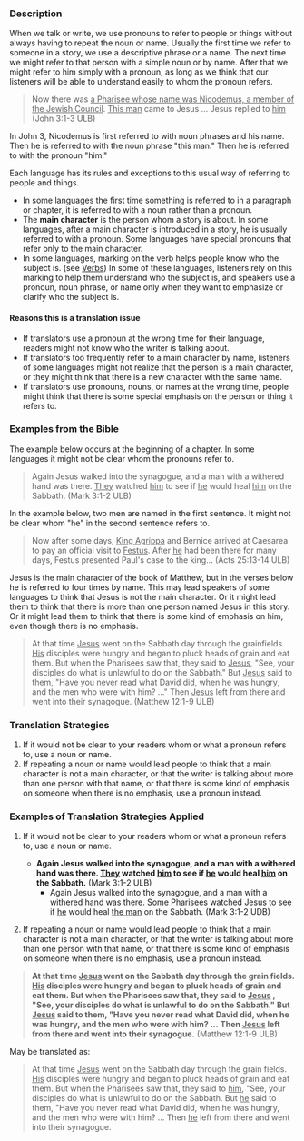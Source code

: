 

### Description

When we talk or write, we use pronouns to refer to people or things without always having to repeat the noun or name. Usually the first time we refer to someone in a story, we use a descriptive phrase or a name. The next time we might refer to that person with a simple noun or by name. After that we might refer to him simply with a pronoun, as long as we think that our listeners will be able to understand easily to whom the pronoun refers.

> Now there was <u>a Pharisee whose name was Nicodemus, a member of the Jewish Council</u>. <u>This man</u> came to Jesus ... Jesus replied to <u>him</u> (John 3:1-3 ULB)

In John 3, Nicodemus is first referred to with noun phrases and his name. Then he is referred to with the noun phrase "this man." Then he is referred to with the pronoun "him."

Each language has its rules and exceptions to this usual way of referring to people and things.

* In some languages the first time something is referred to in a paragraph or chapter, it is referred to with a noun rather than a pronoun.
* The **main character** is the person whom a story is about. In some languages, after a main character is introduced in a story, he is usually referred to with a pronoun. Some languages have special pronouns that refer only to the main character.
* In some languages, marking on the verb helps people know who the subject is. (see [Verbs](figs-verbs)) In some of these languages, listeners rely on this marking to help them understand who the subject is, and speakers use a pronoun, noun phrase, or name only when they want to emphasize or clarify who the subject is.

#### Reasons this is a translation issue

* If translators use a pronoun at the wrong time for their language, readers might not know who the writer is talking about.
* If translators too frequently refer to a main character by name, listeners of some languages might not realize that the person is a main character, or they might think that there is a new character with the same name.
* If translators use pronouns, nouns, or names at the wrong time, people might think that there is some special emphasis on the person or thing it refers to.

### Examples from the Bible

The example below occurs at the beginning of a chapter. In some languages it might not be clear whom the pronouns refer to.
>Again Jesus walked into the synagogue, and a man with a withered hand was there. <u>They</u> watched <u>him</u> to see if <u>he</u> would heal <u>him</u> on the Sabbath. (Mark 3:1-2 ULB)


In the example below, two men are named in the first sentence. It might not be clear whom "he" in the second sentence refers to.
>Now after some days, <u>King Agrippa</u> and Bernice arrived at Caesarea to pay an official visit to <u>Festus</u>. After <u>he</u> had been there for many days, Festus presented Paul's case to the king...  (Acts 25:13-14 ULB)


Jesus is the main character of the book of Matthew, but in the verses below he is referred to four times by name. This may lead speakers of some languages to think that Jesus is not the main character. Or it might lead them to think that there is more than one person named Jesus in this story. Or it might lead them to think that there is some kind of emphasis on him, even though there is no emphasis.

> At that time <u>Jesus</u> went on the Sabbath day through the grainfields. <u>His</u> disciples were hungry and began to pluck heads of grain and eat them. But when the Pharisees saw that, they said to <u>Jesus</u>, "See, your disciples do what is unlawful to do on the Sabbath."
>But <u>Jesus</u> said to them, "Have you never read what David did, when he was hungry, and the men who were with him? ..."
>Then <u>Jesus</u> left from there and went into their synagogue. (Matthew 12:1-9 ULB)


### Translation Strategies

1. If it would not be clear to your readers whom or what a pronoun refers to, use a noun or name.
1. If repeating a noun or name would lead people to think that a main character is not a main character, or that the writer is talking about more than one person with that name, or that there is some kind of emphasis on someone when there is no emphasis, use a pronoun instead.

### Examples of Translation Strategies Applied

1. If it would not be clear to your readers whom or what a pronoun refers to, use a noun or name.

    * **Again Jesus walked into the synagogue, and a man with a withered hand was there. <u>They</u> watched <u>him</u> to see if <u>he</u> would heal <u>him</u> on the Sabbath.** (Mark 3:1-2 ULB)
        * Again Jesus walked into the synagogue, and a man with a withered hand was there. <u>Some Pharisees</u> watched <u>Jesus</u> to see if <u>he</u> would heal <u>the man</u> on the Sabbath. (Mark 3:1-2 UDB)

1. If repeating a noun or name would lead people to think that a main character is not a main character, or that the writer is talking about more than one person with that name, or that there is some kind of emphasis on someone when there is no emphasis, use a pronoun instead.

> **At that time <u>Jesus</u> went on the Sabbath day through the grain fields. <u>His</u> disciples were hungry and began to pluck heads of grain and eat them. But when the Pharisees saw that, they said to <u>Jesus</u> , "See, your disciples do what is unlawful to do on the Sabbath."**
>**But <u>Jesus</u> said to them, "Have you never read what David did, when he was hungry, and the men who were with him? ...**
>**Then <u>Jesus</u> left from there and went into their synagogue.** (Matthew 12:1-9 ULB)

May be translated as:

>At that time <u>Jesus</u> went on the Sabbath day through the grain fields. <u>His</u> disciples were hungry and began to pluck heads of grain and eat them. But when the Pharisees saw that, they said to <u>him</u>, "See, your disciples do what is unlawful to do on the Sabbath.
>But <u>he</u> said to them, "Have you never read what David did, when he was hungry, and the men who were with him? ...
>Then <u>he</u> left from there and went into their synagogue.
